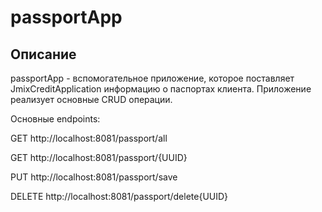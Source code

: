# passportApp

## Описание 

passportApp - вспомогательное приложение, которое поставляет JmixCreditApplication информацию о паспортах клиента. Приложение реализует основные CRUD операции.

Основные endpoints:

GET http://localhost:8081/passport/all

GET http://localhost:8081/passport/{UUID}

PUT http://localhost:8081/passport/save

DELETE http://localhost:8081/passport/delete{UUID}
